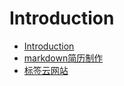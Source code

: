 # Introduction

- [Introduction](README.md)
- [markdown简历制作](http://cv.ftqq.com/)
- [标签云网站](https://www.abcya.com/games/word_clouds)

